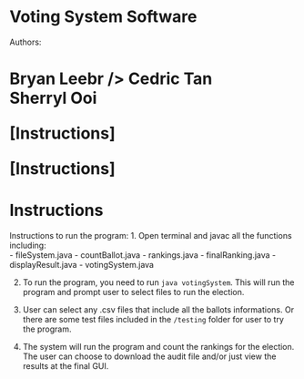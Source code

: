 # Voting System Software
Authors: <h1 />
Bryan Leebr />
Cedric Tan <br />
Sherryl Ooi <br />
  
 
[Instructions]

[Instructions]
<h1>Instructions  </h1>
Instructions to run the program:
1. Open terminal and javac all the functions including: <br />
- fileSystem.java
- countBallot.java
- rankings.java
- finalRanking.java
- displayResult.java
- votingSystem.java

2. To run the program, you need to run `java votingSystem`. This will run the program and prompt user to select files to run the election.

3. User can select any .csv files that include all the ballots informations. Or there are some test files included in the `/testing` folder for user to try the program.

4. The system will run the program and count the rankings for the election. The user can choose to download the audit file and/or just view the results at the final GUI.

  
  
  
  
